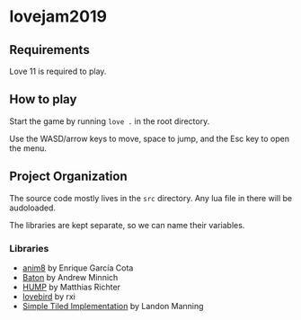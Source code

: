 # lovejam2019

## Requirements
Love 11 is required to play.

## How to play
Start the game by running `love .` in the root directory.

Use the WASD/arrow keys to move, space to jump, and the Esc key to open the menu.

## Project Organization
The source code mostly lives in the `src` directory. Any lua file in there will be audoloaded.

The libraries are kept separate, so we can name their variables.

### Libraries
* [anim8](github.com/kikito/anim8) by Enrique García Cota
* [Baton](github.com/tesselode/baton) by Andrew Minnich
* [HUMP](github.com/vrld/hump) by Matthias Richter
* [lovebird](github.com/rxi/lovebird) by rxi
* [Simple Tiled Implementation](github.com/karai17/Simple-Tiled-Implementation) by Landon Manning

